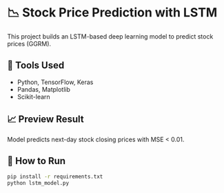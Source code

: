 # 📉 Stock Price Prediction with LSTM

This project builds an LSTM-based deep learning model to predict stock prices (GGRM).

## 🧰 Tools Used
- Python, TensorFlow, Keras
- Pandas, Matplotlib
- Scikit-learn

## 📈 Preview Result
Model predicts next-day stock closing prices with MSE < 0.01.

## 🧪 How to Run
```bash
pip install -r requirements.txt
python lstm_model.py
```
